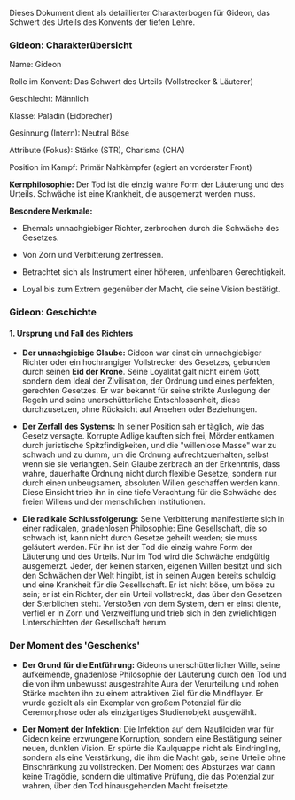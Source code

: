 Dieses Dokument dient als detaillierter Charakterbogen für Gideon, das Schwert des Urteils des Konvents der tiefen Lehre.

### Gideon: Charakterübersicht

Name: Gideon

Rolle im Konvent: Das Schwert des Urteils (Vollstrecker & Läuterer)

Geschlecht: Männlich

Klasse: Paladin (Eidbrecher)

Gesinnung (Intern): Neutral Böse

Attribute (Fokus): Stärke (STR), Charisma (CHA)

Position im Kampf: Primär Nahkämpfer (agiert an vorderster Front)

**Kernphilosophie:** Der Tod ist die einzig wahre Form der Läuterung und des Urteils. Schwäche ist eine Krankheit, die ausgemerzt werden muss.

**Besondere Merkmale:**

- Ehemals unnachgiebiger Richter, zerbrochen durch die Schwäche des Gesetzes.
    
- Von Zorn und Verbitterung zerfressen.
    
- Betrachtet sich als Instrument einer höheren, unfehlbaren Gerechtigkeit.
    
- Loyal bis zum Extrem gegenüber der Macht, die seine Vision bestätigt.
    

### Gideon: Geschichte

#### 1. Ursprung und Fall des Richters

- **Der unnachgiebige Glaube:** Gideon war einst ein unnachgiebiger Richter oder ein hochrangiger Vollstrecker des Gesetzes, gebunden durch seinen **Eid der Krone**. Seine Loyalität galt nicht einem Gott, sondern dem Ideal der Zivilisation, der Ordnung und eines perfekten, gerechten Gesetzes. Er war bekannt für seine strikte Auslegung der Regeln und seine unerschütterliche Entschlossenheit, diese durchzusetzen, ohne Rücksicht auf Ansehen oder Beziehungen.
    
- **Der Zerfall des Systems:** In seiner Position sah er täglich, wie das Gesetz versagte. Korrupte Adlige kauften sich frei, Mörder entkamen durch juristische Spitzfindigkeiten, und die "willenlose Masse" war zu schwach und zu dumm, um die Ordnung aufrechtzuerhalten, selbst wenn sie sie verlangten. Sein Glaube zerbrach an der Erkenntnis, dass wahre, dauerhafte Ordnung nicht durch flexible Gesetze, sondern nur durch einen unbeugsamen, absoluten Willen geschaffen werden kann. Diese Einsicht trieb ihn in eine tiefe Verachtung für die Schwäche des freien Willens und der menschlichen Institutionen.
    
- **Die radikale Schlussfolgerung:** Seine Verbitterung manifestierte sich in einer radikalen, gnadenlosen Philosophie: Eine Gesellschaft, die so schwach ist, kann nicht durch Gesetze geheilt werden; sie muss geläutert werden. Für ihn ist der Tod die einzig wahre Form der Läuterung und des Urteils. Nur im Tod wird die Schwäche endgültig ausgemerzt. Jeder, der keinen starken, eigenen Willen besitzt und sich den Schwächen der Welt hingibt, ist in seinen Augen bereits schuldig und eine Krankheit für die Gesellschaft. Er ist nicht böse, um böse zu sein; er ist ein Richter, der ein Urteil vollstreckt, das über den Gesetzen der Sterblichen steht. Verstoßen von dem System, dem er einst diente, verfiel er in Zorn und Verzweiflung und trieb sich in den zwielichtigen Unterschichten der Gesellschaft herum.
    

### Der Moment des 'Geschenks'

- **Der Grund für die Entführung:** Gideons unerschütterlicher Wille, seine aufkeimende, gnadenlose Philosophie der Läuterung durch den Tod und die von ihm unbewusst ausgestrahlte Aura der Verurteilung und rohen Stärke machten ihn zu einem attraktiven Ziel für die Mindflayer. Er wurde gezielt als ein Exemplar von großem Potenzial für die Ceremorphose oder als einzigartiges Studienobjekt ausgewählt.
    
- **Der Moment der Infektion:** Die Infektion auf dem Nautiloiden war für Gideon keine erzwungene Korruption, sondern eine Bestätigung seiner neuen, dunklen Vision. Er spürte die Kaulquappe nicht als Eindringling, sondern als eine Verstärkung, die ihm die Macht gab, seine Urteile ohne Einschränkung zu vollstrecken. Der Moment des Absturzes war dann keine Tragödie, sondern die ultimative Prüfung, die das Potenzial zur wahren, über den Tod hinausgehenden Macht freisetzte.